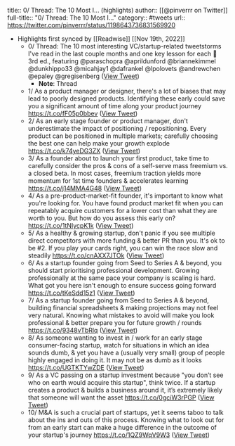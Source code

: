 title:: 0/ Thread: The 10 Most I... (highlights)
author:: [[@pinverrr on Twitter]]
full-title:: "0/ Thread: The 10 Most I..."
category:: #tweets
url:: https://twitter.com/pinverrr/status/1198643736831569920

- Highlights first synced by [[Readwise]] [[Nov 19th, 2022]]
	- 0/ Thread: The 10 most interesting VC/startup-related tweetstorms I've read in the last couple months and one key lesson for each 🎲 3rd ed., featuring @paraschopra @aprildunford @briannekimmel @dunkhippo33 @micahjay1 @dafrankel @lpolovets @andrewchen @epaley @gregisenberg ([View Tweet](https://twitter.com/pinverrr/status/1198643719949496322))
		- **Note**: Thread
	- 1/ As a product manager or designer, there's a lot of biases that may lead to poorly designed products. Identifying these early could save you a significant amount of time along your product journey https://t.co/fF05p0bbev ([View Tweet](https://twitter.com/pinverrr/status/1198643721249660930))
	- 2/ As an early stage founder or product manager, don't underestimate the impact of positioning / repositioning. Every product can be positioned in multiple markets; carefully choosing the best one can help make your growth explode https://t.co/k74yeDG3ZX ([View Tweet](https://twitter.com/pinverrr/status/1198643723158065152))
	- 3/ As a founder about to launch your first product, take time to carefully consider the pros & cons of a self-serve mass freemium vs. a closed beta. In most cases, freemium traction yields more momentum for 1st time founders & accelerates learning https://t.co/j14MMA4G48 ([View Tweet](https://twitter.com/pinverrr/status/1198643724835786752))
	- 4/ As a pre-product-market-fit founder, it's important to know what you're looking for. You have found product market fit when you can repeatably acquire customers for a lower cost than what they are worth to you. But how do you assess this early on? https://t.co/1tNIycpK1k ([View Tweet](https://twitter.com/pinverrr/status/1198643726563852288))
	- 5/ As a healthy & growing startup, don't panic if you see multiple direct competitors with more funding & better PR than you. It's ok to be #2. If you play your cards right, you can win the race slow and steadily https://t.co/cnAXX7JTOk ([View Tweet](https://twitter.com/pinverrr/status/1198643728291958785))
	- 6/ As a startup founder going from Seed to Series A & beyond, you should start prioritising professional development. Growing professionally at the same pace your company is scaling is hard. What got you here isn't enough to ensure success going forward https://t.co/tKeSdd15z1 ([View Tweet](https://twitter.com/pinverrr/status/1198643729814499328))
	- 7/ As a startup founder going from Seed to Series A & beyond, building financial spreadsheets & making projections may not feel very natural. Knowing what mistakes to avoid will make you look professional & better prepare you for future growth / rounds https://t.co/9348vTbRlq ([View Tweet](https://twitter.com/pinverrr/status/1198643731706077184))
	- 8/ As someone wanting to invest in / work for an early stage consumer-facing startup, watch for situations in which an idea sounds dumb, & yet you have a (usually very small) group of people highly engaged in doing it. It may not be as dumb as it looks https://t.co/UGTKTYwZDE ([View Tweet](https://twitter.com/pinverrr/status/1198643733262151685))
	- 9/ As a VC passing on a startup investment because "you don’t see who on earth would acquire this startup", think twice. If a startup creates a product & builds a business around it, it’s extremely likely that someone will want the asset https://t.co/0gciW3rPGP ([View Tweet](https://twitter.com/pinverrr/status/1198643735124414466))
	- 10/ M&A is such a crucial part of startups, yet it seems taboo to talk about the ins and outs of this process. Knowing what to look out for from an early start can make a huge difference in the outcome of your startup's journey https://t.co/1QZ9WqV9W3 ([View Tweet](https://twitter.com/pinverrr/status/1198643736831569920))